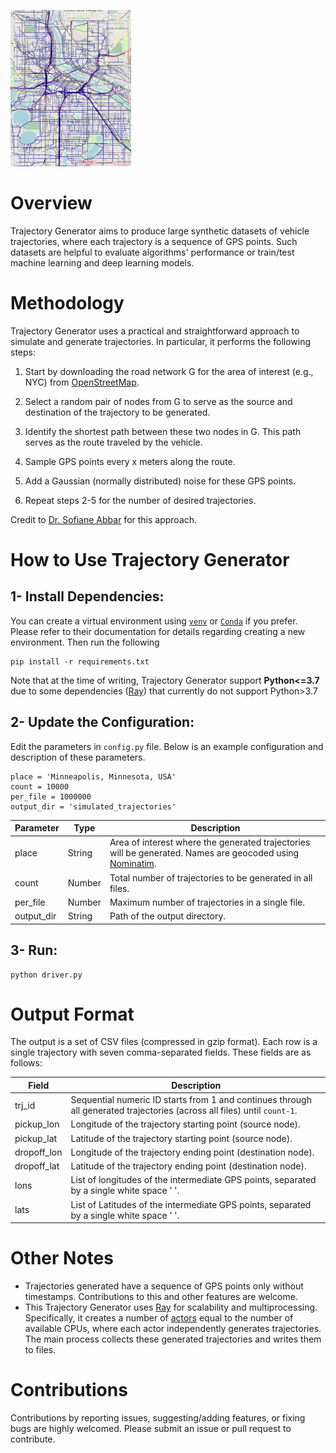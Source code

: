 
![Example Generated Trajectories for Minneapolis, MN, USA](./example_msp1.png)



Overview
==============================

Trajectory Generator aims to produce large synthetic datasets of vehicle trajectories, where each trajectory is a sequence of GPS points. Such datasets are helpful to evaluate algorithms' performance or train/test machine learning and deep learning models.

Methodology
=============================
Trajectory Generator uses a practical and straightforward approach to simulate and generate trajectories. In particular, it performs the following steps:

1. Start by downloading the road network G for the area of interest (e.g., NYC) from [OpenStreetMap](http://openstreetmap.org/). 

2. Select a random pair of nodes from G to serve as the source and destination of the trajectory to be generated.

3. Identify the shortest path between these two nodes in G. This path serves as the route traveled by the vehicle.

4. Sample GPS points every x meters along the route.

5. Add a Gaussian (normally distributed) noise for these GPS points. 

6. Repeat steps 2-5 for the number of desired trajectories.

Credit to [Dr. Sofiane Abbar](https://mobile.twitter.com/sofianeabbar) for this approach.



How to Use Trajectory Generator
==========

## 1- Install Dependencies:
You can create a virtual environment using [`venv`](https://docs.python.org/3/library/venv.html) or [`Conda`](https://docs.conda.io/projects/conda/en/latest/user-guide/tasks/manage-environments.html) if you prefer. Please refer to their documentation for details regarding creating a new environment. Then run the following

    pip install -r requirements.txt

Note that at the time of writing, Trajectory Generator support **Python<=3.7** due to 
some dependencies ([Ray](https://www.ray.io/)) that currently do not support Python>3.7

## 2- Update the Configuration:

Edit the parameters in `config.py` file. Below is an example configuration and description of these parameters.

    place = 'Minneapolis, Minnesota, USA'
    count = 10000
    per_file = 1000000
    output_dir = 'simulated_trajectories' 


| Parameter   |Type    | Description |
| ----------- | --     |------------ |
| place       | String | Area of interest where the generated trajectories will be generated. Names are geocoded using [Nominatim](https://wiki.openstreetmap.org/wiki/Nominatim). |
| count       | Number | Total number of trajectories to be generated in all files.  |
| per_file   | Number  | Maximum number of trajectories in a single file. |
| output_dir | String  | Path of the output directory. |

## 3- Run:
    python driver.py



Output Format
===
The output is a set of CSV files (compressed in gzip format). Each row is a single trajectory with seven comma-separated fields. These fields are as follows:

| Field      | Description                                                                                                                 |
| -----------|---------------------------------------------------------------------------------------------------------------------------- |
|trj_id      | Sequential numeric ID starts from 1 and continues through all generated trajectories (across all files) until `count-1`.    |
|pickup_lon  | Longitude of the trajectory starting point (source node).                                                                   |
|pickup_lat  | Latitude of the trajectory starting point (source node).                                                                    |
|dropoff_lon | Longitude of the trajectory ending point (destination node).                                                                |
|dropoff_lat | Latitude of the trajectory ending point (destination node).                                                                 |
|lons        | List of longitudes of the intermediate GPS points, separated by a single white space ' '.                                   |
|lats        | List of Latitudes of the intermediate GPS points, separated by a single white space ' '.                                    |



Other Notes
===
- Trajectories generated have a sequence of GPS points only without timestamps. Contributions to this and other features are welcome.
- This Trajectory Generator uses [Ray](https://www.ray.io/) for scalability and multiprocessing. Specifically, it creates a number of [actors](https://docs.ray.io/en/latest/ray-core/actors.html) equal to the number of available CPUs, where each actor independently generates trajectories. The main process collects these generated trajectories and writes them to files. 


Contributions
==

Contributions by reporting issues, suggesting/adding features, or fixing bugs are highly welcomed. Please submit an issue or pull request to contribute.